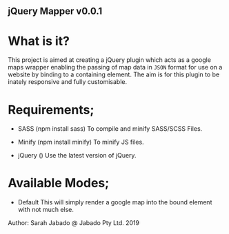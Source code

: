 ##  jQuery Mapper v0.0.1

# What is it?
This project is aimed at creating a jQuery plugin which acts as a google maps wrapper enabling the passing of map data in `JSON` format for use on a website by binding to a containing element. The aim is for this plugin to be inately responsive and fully customisable.

# Requirements;
- SASS (npm install sass)
To compile and minify SASS/SCSS Files.

- Minify (npm install minify)
To minify JS files.

- jQuery (<script src="//code.jquery.com/jquery-latest.min.js" type="text/javascript"></script>)
Use the latest version of jQuery.

# Available Modes;
- Default
This will simply render a google map into the bound element with not much else.

Author: Sarah Jabado @ Jabado Pty Ltd. 2019